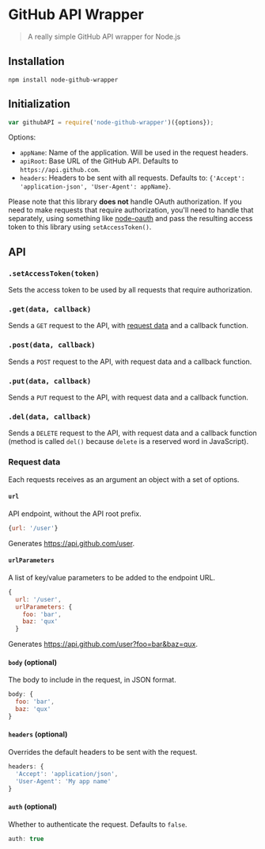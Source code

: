 # GitHub API Wrapper

> A really simple GitHub API wrapper for Node.js

## Installation

```
npm install node-github-wrapper
```

## Initialization

```javascript
var githubAPI = require('node-github-wrapper')({options});
```

Options:

- `appName`: Name of the application. Will be used in the request headers.
- `apiRoot`: Base URL of the GitHub API. Defaults to `https://api.github.com`.
- `headers`: Headers to be sent with all requests. Defaults to: `{'Accept': 'application-json', 'User-Agent': appName}`.

Please note that this library **does not** handle OAuth authorization. If you need to make requests that require authorization, you'll need to handle that separately, using something like [node-oauth](https://github.com/ciaranj/node-oauth) and pass the resulting access token to this library using `setAccessToken()`.

## API

### `.setAccessToken(token)`

Sets the access token to be used by all requests that require authorization.

### `.get(data, callback)`

Sends a `GET` request to the API, with [request data](#request-data) and a callback function.

### `.post(data, callback)`

Sends a `POST` request to the API, with request data and a callback function.

### `.put(data, callback)`

Sends a `PUT` request to the API, with request data and a callback function.

### `.del(data, callback)`

Sends a `DELETE` request to the API, with request data and a callback function (method is called `del()` because `delete` is a reserved word in JavaScript).

### Request data

Each requests receives as an argument an object with a set of options.

#### `url`

API endpoint, without the API root prefix.

```javascript
{url: '/user'}
```

Generates https://api.github.com/user.

#### `urlParameters`

A list of key/value parameters to be added to the endpoint URL.

```javascript
{
  url: '/user',
  urlParameters: {
    foo: 'bar',
    baz: 'qux'
  }
```

Generates https://api.github.com/user?foo=bar&baz=qux.

#### `body` (optional)

The body to include in the request, in JSON format.

```javascript
body: {
  foo: 'bar',
  baz: 'qux'
}
```

#### `headers` (optional)

Overrides the default headers to be sent with the request.

```javascript
headers: {
  'Accept': 'application/json',
  'User-Agent': 'My app name'
}
```

#### `auth` (optional)

Whether to authenticate the request. Defaults to `false`.

```javascript
auth: true
```
